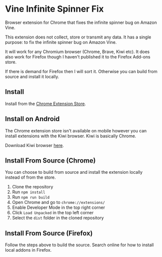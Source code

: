# Vine Infinite Spinner Fix

Browser extension for Chrome that fixes the infinite spinner bug on Amazon Vine.

This extension does not collect, store or transmit any data. It has a single purpose: to fix the infinite spinner bug on Amazon Vine.

It will work for any Chromium browser (Chrome, Brave, Kiwi etc). It does also work for Firefox though I haven't published it to the Firefox Add-ons store.

If there is demand for Firefox then I will sort it. Otherwise you can build from source and install it locally.

## Install

Install from the [Chrome Extension Store](https://chromewebstore.google.com/detail/vine-infinte-spinner-fix/cocpgahdlmjffjhkipeldohfpjbmnhgd).

## Install on Android

The Chrome extension store isn't available on mobile however you can install extensions with the Kiwi browser. Kiwi is basically Chrome.

Download Kiwi browser [here](https://kiwibrowser.com/).

## Install From Source (Chrome)

You can choose to build from source and install the extension locally instead of from the store.

1. Clone the repository
2. Run `npm install`
3. Run `npm run build`
4. Open Chrome and go to `chrome://extensions/`
5. Enable Developer Mode in the top right corner
6. Click `Load Unpacked` in the top left corner
7. Select the `dist` folder in the cloned repository

## Install From Source (Firefox)

Follow the steps above to build the source. Search online for how to install local addons in Firefox.
